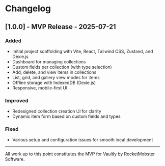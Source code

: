 # Changelog

## [1.0.0] - MVP Release - 2025-07-21
### Added
- Initial project scaffolding with Vite, React, Tailwind CSS, Zustand, and Dexie.js
- Dashboard for managing collections
- Custom fields per collection (with type selection)
- Add, delete, and view items in collections
- List, grid, and gallery view modes for items
- Offline storage with IndexedDB (Dexie.js)
- Responsive, mobile-first UI

### Improved
- Redesigned collection creation UI for clarity
- Dynamic item form based on custom fields and types

### Fixed
- Various setup and configuration issues for smooth local development

---

All work up to this point constitutes the MVP for Vaultly by RocketMobster Software.
